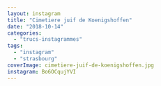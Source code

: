 ```yaml
---
layout: instagram
title: "Cimetiere juif de Koenigshoffen"
date: "2018-10-14"
categories: 
  - "trucs-instagrammes"
tags: 
  - "instagram"
  - "strasbourg"
coverImage: cimetiere-juif-de-koenigshoffen.jpg
instagram: Bo6OCqujYVI
---
```

